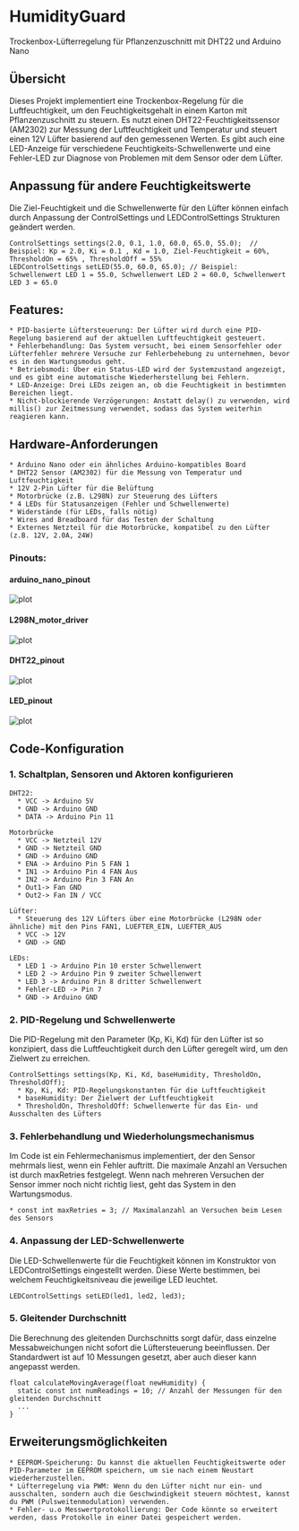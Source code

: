 # HumidityGuard
Trockenbox-Lüfterregelung für Pflanzenzuschnitt mit DHT22 und Arduino Nano

## Übersicht
Dieses Projekt implementiert eine Trockenbox-Regelung für die Luftfeuchtigkeit, um den Feuchtigkeitsgehalt in einem Karton mit Pflanzenzuschnitt zu steuern. Es nutzt einen DHT22-Feuchtigkeitssensor (AM2302) zur Messung der Luftfeuchtigkeit und Temperatur und steuert einen 12V Lüfter basierend auf den gemessenen Werten. Es gibt auch eine LED-Anzeige für verschiedene Feuchtigkeits-Schwellenwerte und eine Fehler-LED zur Diagnose von Problemen mit dem Sensor oder dem Lüfter.

## Anpassung für andere Feuchtigkeitswerte
Die Ziel-Feuchtigkeit und die Schwellenwerte für den Lüfter können einfach durch Anpassung der ControlSettings und LEDControlSettings Strukturen geändert werden.

	ControlSettings settings(2.0, 0.1, 1.0, 60.0, 65.0, 55.0);  // Beispiel: Kp = 2.0, Ki = 0.1 , Kd = 1.0, Ziel-Feuchtigkeit = 60%, ThresholdOn = 65% , ThresholdOff = 55%
	LEDControlSettings setLED(55.0, 60.0, 65.0); // Beispiel: Schwellenwert LED 1 = 55.0, Schwellenwert LED 2 = 60.0, Schwellenwert LED 3 = 65.0

## Features:
    * PID-basierte Lüftersteuerung: Der Lüfter wird durch eine PID-Regelung basierend auf der aktuellen Luftfeuchtigkeit gesteuert.
    * Fehlerbehandlung: Das System versucht, bei einem Sensorfehler oder Lüfterfehler mehrere Versuche zur Fehlerbehebung zu unternehmen, bevor es in den Wartungsmodus geht.
    * Betriebsmodi: Über ein Status-LED wird der Systemzustand angezeigt, und es gibt eine automatische Wiederherstellung bei Fehlern.
    * LED-Anzeige: Drei LEDs zeigen an, ob die Feuchtigkeit in bestimmten Bereichen liegt.
    * Nicht-blockierende Verzögerungen: Anstatt delay() zu verwenden, wird millis() zur Zeitmessung verwendet, sodass das System weiterhin reagieren kann.

## Hardware-Anforderungen
    * Arduino Nano oder ein ähnliches Arduino-kompatibles Board
    * DHT22 Sensor (AM2302) für die Messung von Temperatur und Luftfeuchtigkeit
    * 12V 2-Pin Lüfter für die Belüftung
    * Motorbrücke (z.B. L298N) zur Steuerung des Lüfters
    * 4 LEDs für Statusanzeigen (Fehler und Schwellenwerte)
    * Widerstände (für LEDs, falls nötig)
    * Wires and Breadboard für das Testen der Schaltung
    * Externes Netzteil für die Motorbrücke, kompatibel zu den Lüfter (z.B. 12V, 2.0A, 24W)

### Pinouts:
#### arduino_nano_pinout
![plot](./images/arduino_nano_pinout.png) 

#### L298N_motor_driver
![plot](./images/L298N_motor_driver_pinout.png) 

#### DHT22_pinout
![plot](./images/DHT22_pinout.png) 

#### LED_pinout
![plot](./images/LED_pinout.png) 

## Code-Konfiguration

  ### 1. Schaltplan, Sensoren und Aktoren konfigurieren 
  
    DHT22:
      * VCC -> Arduino 5V
      * GND -> Arduino GND
      * DATA -> Arduino Pin 11
        
    Motorbrücke
      * VCC -> Netzteil 12V 
      * GND -> Netzteil GND
      * GND -> Arduino GND
      * ENA -> Arduino Pin 5 FAN 1 
      * IN1 -> Arduino Pin 4 FAN Aus
      * IN2 -> Arduino Pin 3 FAN An
      * Out1-> Fan GND
      * Out2-> Fan IN / VCC
    
    Lüfter:
      * Steuerung des 12V Lüfters über eine Motorbrücke (L298N oder ähnliche) mit den Pins FAN1, LUEFTER_EIN, LUEFTER_AUS
      * VCC -> 12V
      * GND -> GND
    	
    LEDs:
      * LED 1 -> Arduino Pin 10 erster Schwellenwert
      * LED 2 -> Arduino Pin 9 zweiter Schwellenwert
      * LED 3 -> Arduino Pin 8 dritter Schwellenwert
      * Fehler-LED -> Pin 7
      * GND -> Arduino GND

### 2. PID-Regelung und Schwellenwerte
Die PID-Regelung mit den Parameter (Kp, Ki, Kd) für den Lüfter ist so konzipiert, dass die Luftfeuchtigkeit durch den Lüfter geregelt wird, um den Zielwert zu erreichen.

    ControlSettings settings(Kp, Ki, Kd, baseHumidity, ThresholdOn, ThresholdOff);
      * Kp, Ki, Kd: PID-Regelungskonstanten für die Luftfeuchtigkeit
      * baseHumidity: Der Zielwert der Luftfeuchtigkeit
   	  * ThresholdOn, ThresholdOff: Schwellenwerte für das Ein- und Ausschalten des Lüfters

### 3. Fehlerbehandlung und Wiederholungsmechanismus
Im Code ist ein Fehlermechanismus implementiert, der den Sensor mehrmals liest, wenn ein Fehler auftritt. Die maximale Anzahl an Versuchen ist durch maxRetries festgelegt. Wenn nach mehreren Versuchen der Sensor immer noch nicht richtig liest, geht das System in den Wartungsmodus.

	* const int maxRetries = 3; // Maximalanzahl an Versuchen beim Lesen des Sensors

### 4. Anpassung der LED-Schwellenwerte
Die LED-Schwellenwerte für die Feuchtigkeit können im Konstruktor von LEDControlSettings eingestellt werden. Diese Werte bestimmen, bei welchem Feuchtigkeitsniveau die jeweilige LED leuchtet.

	LEDControlSettings setLED(led1, led2, led3); 
 
### 5. Gleitender Durchschnitt
Die Berechnung des gleitenden Durchschnitts sorgt dafür, dass einzelne Messabweichungen nicht sofort die Lüftersteuerung beeinflussen. Der Standardwert ist auf 10 Messungen gesetzt, aber auch dieser kann angepasst werden.

	float calculateMovingAverage(float newHumidity) {
	  static const int numReadings = 10; // Anzahl der Messungen für den gleitenden Durchschnitt
	  ...
	}

## Erweiterungsmöglichkeiten
    * EEPROM-Speicherung: Du kannst die aktuellen Feuchtigkeitswerte oder PID-Parameter im EEPROM speichern, um sie nach einem Neustart wiederherzustellen.
    * Lüfterregelung via PWM: Wenn du den Lüfter nicht nur ein- und ausschalten, sondern auch die Geschwindigkeit steuern möchtest, kannst du PWM (Pulsweitenmodulation) verwenden.
    * Fehler- u.o Messwertprotokollierung: Der Code könnte so erweitert werden, dass Protokolle in einer Datei gespeichert werden.
